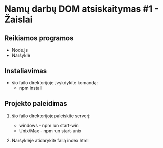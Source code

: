 # Namų darbų DOM atsiskaitymas #1 - Žaislai

## Reikiamos programos

- Node.js
- Naršyklė

## Instaliavimas

- šio failo direktorijoje, įvykdykite komandą:
  - npm install

## Projekto paleidimas

1. šio failo direktorijoje paleiskite serverį:

   - windows - npm run start-win
   - Unix/Max - npm run start-unix

2. Naršyklėje atidarykite failą index.html
